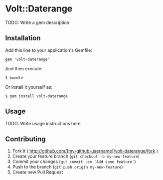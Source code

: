 # Volt::Daterange

TODO: Write a gem description

## Installation

Add this line to your application's Gemfile:

    gem 'volt-daterange'

And then execute:

    $ bundle

Or install it yourself as:

    $ gem install volt-daterange

## Usage

TODO: Write usage instructions here

## Contributing

1. Fork it ( http://github.com/[my-github-username]/volt-daterange/fork )
2. Create your feature branch (`git checkout -b my-new-feature`)
3. Commit your changes (`git commit -am 'Add some feature'`)
4. Push to the branch (`git push origin my-new-feature`)
5. Create new Pull Request
